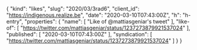 {
  "kind": "likes",
  "slug": "2020/03/3rad6",
  "client_id": "https://indigenous.realize.be",
  "date": "2020-03-10T07:43:00Z",
  "h": "h-entry",
  "properties": {
    "name": [
      "Like of @mattiasgeniar's tweet"
    ],
    "like-of": [
      "https://twitter.com/mattiasgeniar/status/1237273879921537024"
    ],
    "published": [
      "2020-03-10T07:43:00Z"
    ],
    "syndication": [
      "https://twitter.com/mattiasgeniar/status/1237273879921537024"
    ]
  }
}
